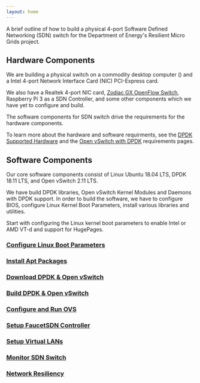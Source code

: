```yaml
---
layout: home
---
```


A brief outline of how to build a physical 4-port Software Defined Networking (SDN) switch for the Department of Energy's Resilient Micro Grids project.

## Hardware Components

We are building a physical switch on a commodity desktop computer () and a Intel 4-port Network Interface Card (NIC) PCI-Express card.

We also have a Realtek 4-port NIC card, [Zodiac GX OpenFlow Switch](https://northboundnetworks.com/products/zodiac-gx), Raspberry Pi 3 as a SDN Controller, and some other components which we have yet to configure and build.

The software components for SDN switch drive the requirements for the hardware components. 

To learn more about the hardware and software requirments, see the [DPDK Supported Hardware](http://core.dpdk.org/supported/) and the [Open vSwitch with DPDK](http://docs.openvswitch.org/en/stable/intro/install/dpdk/) requirements pages.

## Software Components

Our core software components consist of Linux Ubuntu 18.04 LTS, DPDK 18.11 LTS, and Open vSwitch 2.11 LTS.

We have build DPDK libraries, Open vSwitch Kernel Modules and Daemons with DPDK support. In order to build the software, we have to configure BIOS, configure Linux Kernel Boot Parameters, install various libraries and utilities.

Start with configuring the Linux kernel boot parameters to enable Intel or AMD VT-d and support for HugePages.

### [Configure Linux Boot Parameters](/swtch/cmdline/)

### [Install Apt Packages](/swtch/apt/)

### [Download DPDK & Open vSwitch](/swtch/dependencies/)

### [Build DPDK & Open vSwitch](/swtch/compile)

### [Configure and Run OVS](/swtch/run/)

### [Setup FaucetSDN Controller]()

### [Setup Virtual LANs]()

### [Monitor SDN Switch]()

### [Network Resiliency]()

